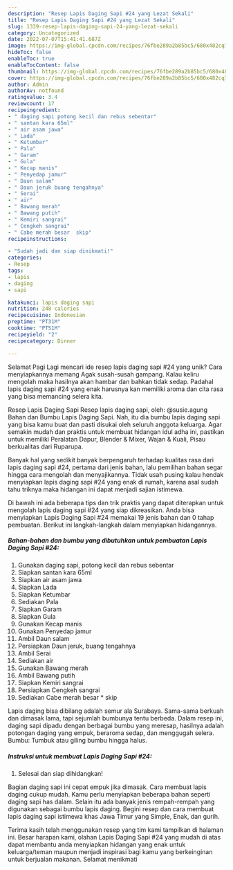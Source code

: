 ```yaml
---
description: "Resep Lapis Daging Sapi #24 yang Lezat Sekali"
title: "Resep Lapis Daging Sapi #24 yang Lezat Sekali"
slug: 1339-resep-lapis-daging-sapi-24-yang-lezat-sekali
category: Uncategorized
date: 2022-07-07T15:41:41.687Z
image: https://img-global.cpcdn.com/recipes/76fbe289a2b85bc5/680x482cq70/lapis-daging-sapi-24-foto-resep-utama.jpg
hideToc: false
enableToc: true
enableTocContent: false
thumbnail: https://img-global.cpcdn.com/recipes/76fbe289a2b85bc5/680x482cq70/lapis-daging-sapi-24-foto-resep-utama.jpg
cover: https://img-global.cpcdn.com/recipes/76fbe289a2b85bc5/680x482cq70/lapis-daging-sapi-24-foto-resep-utama.jpg
author: Admin
authorAv: notfound
ratingvalue: 3.4
reviewcount: 17
recipeingredient:
- " daging sapi potong kecil dan rebus sebentar"
- " santan kara 65ml"
- " air asam jawa"
- " Lada"
- " Ketumbar"
- " Pala"
- " Garam"
- " Gula"
- " Kecap manis"
- " Penyedap jamur"
- " Daun salam"
- " Daun jeruk buang tengahnya"
- " Serai"
- " air"
- " Bawang merah"
- " Bawang putih"
- " Kemiri sangrai"
- " Cengkeh sangrai"
- " Cabe merah besar  skip"
recipeinstructions:

- "Sudah jadi dan siap dinikmati!"
categories:
- Resep
tags:
- lapis
- daging
- sapi

katakunci: lapis daging sapi 
nutrition: 248 calories
recipecuisine: Indonesian
preptime: "PT31M"
cooktime: "PT51M"
recipeyield: "2"
recipecategory: Dinner

---
```



Selamat Pagi Lagi mencari ide resep lapis daging sapi #24 yang unik? Cara menyiapkannya memang Agak susah-susah gampang. Kalau keliru mengolah maka hasilnya akan hambar dan bahkan tidak sedap. Padahal lapis daging sapi #24 yang enak harusnya kan memiliki aroma dan cita rasa yang bisa memancing selera kita.


Resep Lapis Daging Sapi Resep lapis daging sapi, oleh: @susie.agung Bahan dan Bumbu Lapis Daging Sapi. Nah, itu dia bumbu lapis daging sapi yang bisa kamu buat dan pasti disukai oleh seluruh anggota keluarga. Agar semakin mudah dan praktis untuk membuat hidangan idul adha ini, pastikan untuk memiliki Peralatan Dapur, Blender &amp; Mixer, Wajan &amp; Kuali, Pisau berkualitas dari Ruparupa.

Banyak hal yang sedikit banyak berpengaruh terhadap kualitas rasa dari lapis daging sapi #24, pertama dari jenis bahan, lalu pemilihan bahan segar hingga cara mengolah dan menyajikannya. Tidak usah pusing kalau hendak menyiapkan lapis daging sapi #24 yang enak di rumah, karena asal sudah tahu triknya maka hidangan ini dapat menjadi sajian istimewa.


Di bawah ini ada beberapa tips dan trik praktis yang dapat diterapkan untuk mengolah lapis daging sapi #24 yang siap dikreasikan. Anda bisa menyiapkan Lapis Daging Sapi #24 memakai 19 jenis bahan dan 0 tahap pembuatan. Berikut ini langkah-langkah dalam menyiapkan hidangannya.

<!--inarticleads1-->

##### Bahan-bahan dan bumbu yang dibutuhkan untuk pembuatan Lapis Daging Sapi #24:

1. Gunakan  daging sapi, potong kecil dan rebus sebentar
1. Siapkan  santan kara 65ml
1. Siapkan  air asam jawa
1. Siapkan  Lada
1. Siapkan  Ketumbar
1. Sediakan  Pala
1. Siapkan  Garam
1. Siapkan  Gula
1. Gunakan  Kecap manis
1. Gunakan  Penyedap jamur
1. Ambil  Daun salam
1. Persiapkan  Daun jeruk, buang tengahnya
1. Ambil  Serai
1. Sediakan  air
1. Gunakan  Bawang merah
1. Ambil  Bawang putih
1. Siapkan  Kemiri sangrai
1. Persiapkan  Cengkeh sangrai
1. Sediakan  Cabe merah besar * skip


Lapis daging bisa dibilang adalah semur ala Surabaya. Sama-sama berkuah dan dimasak lama, tapi sejumlah bumbunya tentu berbeda. Dalam resep ini, daging sapi dipadu dengan berbagai bumbu yang meresap, hasilnya adalah potongan daging yang empuk, beraroma sedap, dan menggugah selera. Bumbu: Tumbuk atau giling bumbu hingga halus. 

<!--inarticleads2-->

##### Instruksi untuk membuat Lapis Daging Sapi #24:


1. Selesai dan siap dihidangkan!

Bagian daging sapi ini cepat empuk jika dimasak. Cara membuat lapis daging cukup mudah. Kamu perlu menyiapkan beberapa bahan seperti daging sapi has dalam. Selain itu ada banyak jenis rempah-rempah yang digunakan sebagai bumbu lapis daging. Begini resep dan cara membuat lapis daging sapi istimewa khas Jawa Timur yang Simple, Enak, dan gurih. 

Terima kasih telah menggunakan resep yang tim kami tampilkan di halaman ini. Besar harapan kami, olahan Lapis Daging Sapi #24 yang mudah di atas dapat membantu anda menyiapkan hidangan yang enak untuk keluarga/teman maupun menjadi inspirasi bagi kamu yang berkeinginan untuk berjualan makanan. Selamat menikmati

